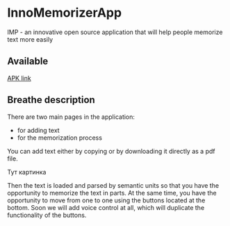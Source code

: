 # InnoMemorizerApp
IMP - an innovative open source application that will help people memorize text more easily 

## Available
[APK link](https://drive.google.com/file/d/1T5qgkQhbPXzwic0VGni6t6SpbvMTKi_t/view?usp=sharing)


## Breathe description
There are two main pages in the application: 
- for adding text
- for the memorization process

You can add text either by copying or by downloading it directly as a pdf file.

Тут картинка

Then the text is loaded and parsed by semantic units so that you have the opportunity to memorize the text in parts.
At the same time, you have the opportunity to move from one to one using the buttons located at the bottom. Soon we will add voice control at all, which will duplicate the functionality of the buttons.



